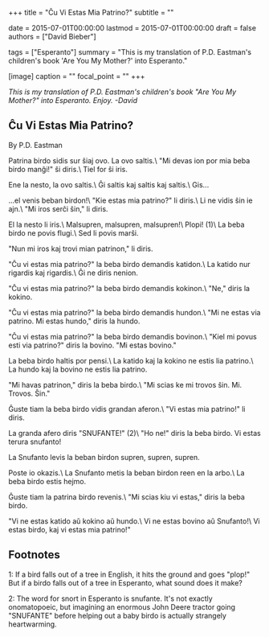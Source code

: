 +++
title = "Ĉu Vi Estas Mia Patrino?"
subtitle = ""

date = 2015-07-01T00:00:00
lastmod = 2015-07-01T00:00:00
draft = false
authors = ["David Bieber"]

tags = ["Esperanto"]
summary = "This is my translation of P.D. Eastman's children's book 'Are You My Mother?' into Esperanto."

[image]
  caption = ""
  focal_point = ""
+++

_This is my translation of P.D. Eastman's children's book "Are You My Mother?" into Esperanto. Enjoy. -David_

## Ĉu Vi Estas Mia Patrino?
By P.D. Eastman

Patrina birdo sidis sur ŝiaj ovo. La ovo saltis.\\
"Mi devas ion por mia beba birdo manĝi!" ŝi diris.\\
Tiel for ŝi iris.

Ene la nesto, la ovo saltis.\\
Ĝi saltis kaj saltis kaj saltis.\\
Gis...

...el venis beban birdon!\\
"Kie estas mia patrino?" li diris.\\
Li ne vidis ŝin ie ajn.\\
"Mi iros serĉi ŝin," li diris.

El la nesto li iris.\\
Malsupren, malsupren, malsupren!\\
Plopi! (1)\\
La beba birdo ne povis flugi.\\
Sed li povis marŝi.

"Nun mi iros kaj trovi mian patrinon," li diris.

"Ĉu vi estas mia patrino?" la beba birdo demandis katidon.\\
La katido nur rigardis kaj rigardis.\\
Ĝi ne diris nenion.

"Ĉu vi estas mia patrino?" la beba birdo demandis kokinon.\\
"Ne," diris la kokino.

"Ĉu vi estas mia patrino?" la beba birdo demandis hundon.\\
"Mi ne estas via patrino. Mi estas hundo," diris la hundo.

"Ĉu vi estas mia patrino?" la beba birdo demandis bovinon.\\
"Kiel mi povus esti via patrino?" diris la bovino. "Mi estas bovino."

La beba birdo haltis por pensi.\\
La katido kaj la kokino ne estis lia patrino.\\
La hundo kaj la bovino ne estis lia patrino.

"Mi havas patrinon," diris la beba birdo.\\
"Mi scias ke mi trovos ŝin. Mi. Trovos. Ŝin."

Ĝuste tiam la beba birdo vidis grandan aferon.\\
"Vi estas mia patrino!" li diris.

La granda afero diris "SNUFANTE!" (2)\\
"Ho ne!" diris la beba birdo. Vi estas terura snufanto!

La Snufanto levis la beban birdon supren, supren, supren.

Poste io okazis.\\
La Snufanto metis la beban birdon reen en la arbo.\\
La beba birdo estis hejmo.

Ĝuste tiam la patrina birdo revenis.\\
"Mi scias kiu vi estas," diris la beba birdo.

"Vi ne estas katido aŭ kokino aŭ hundo.\\
Vi ne estas bovino aŭ Snufanto!\\
Vi estas birdo, kaj vi estas mia patrino!"

## Footnotes

1: If a bird falls out of a tree in English, it hits the ground and goes "plop!" But if a birdo falls out of a tree in Esperanto, what sound does it make?

2: The word for snort in Esperanto is snufante. It's not exactly onomatopoeic, but imagining an enormous John Deere tractor going "SNUFANTE" before helping out a baby birdo is actually strangely heartwarming.
